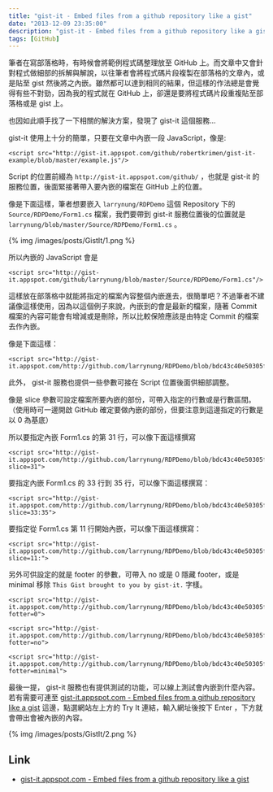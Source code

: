 ```yaml
---
title: "gist-it - Embed files from a github repository like a gist"
date: "2013-12-09 23:35:00"
description: "gist-it - Embed files from a github repository like a gist"
tags: [GitHub]
---
```



筆者在寫部落格時，有時候會將範例程式碼整理放至 GitHub 上。而文章中又會針對程式做細部的拆解與解說，以往筆者會將程式碼片段複製在部落格的文章內，或是貼至 gist 然後將之內嵌。雖然都可以達到相同的結果，但這樣的作法總是會覺得有些不對勁，因為我的程式就在 GitHub 上，卻還是要將程式碼片段重複貼至部落格或是 gist 上。 

<!--More-->

也因如此順手找了一下相關的解決方案，發現了 gist-it 這個服務...  

gist-it 使用上十分的簡單，只要在文章中內嵌一段 JavaScript，像是:

    <script src="http://gist-it.appspot.com/github/robertkrimen/gist-it-example/blob/master/example.js"/>


Script 的位置前綴為 `http://gist-it.appspot.com/github/` ，也就是 gist-it 的服務位置，後面緊接著帶入要內嵌的檔案在 GitHub 上的位置。

像是下面這樣，筆者想要嵌入 `larrynung/RDPDemo` 這個 Repository 下的 `Source/RDPDemo/Form1.cs` 檔案，我們要帶到 gist-it 服務位置後的位置就是 `larrynung/blob/master/Source/RDPDemo/Form1.cs` 。 

{% img /images/posts/GistIt/1.png %}


所以內嵌的 JavaScript 會是

    <script src="http://gist-it.appspot.com/github/larrynung/blob/master/Source/RDPDemo/Form1.cs"/>


這樣放在部落格中就能將指定的檔案內容整個內嵌進去，很簡單吧？不過筆者不建議像這樣使用，因為以這個例子來說，內嵌到的會是最新的檔案，隨著 Commit 檔案的內容可能會有增減或是刪除，所以比較保險應該是由特定 Commit 的檔案去作內嵌。

像是下面這樣：

    <script src="http://gist-it.appspot.com/http://github.com/larrynung/RDPDemo/blob/bdc43c40e50305f2e12f29c5ff7e8b376b73d90b/Source/RDPDemo/Form1.cs">

此外， gist-it 服務也提供一些參數可接在 Script 位置後面供細部調整。  

像是 slice 參數可設定檔案所要內嵌的部份，可帶入指定的行數或是行數區間。（使用時可一邊開啟 GitHub 確定要做內嵌的部份，但要注意到這邊指定的行數是以 0 為基底）

所以要指定內嵌 Form1.cs 的第 31 行，可以像下面這樣撰寫

    <script src="http://gist-it.appspot.com/http://github.com/larrynung/RDPDemo/blob/bdc43c40e50305f2e12f29c5ff7e8b376b73d90b/Source/RDPDemo/Form1.cs?slice=31">

要指定內嵌 Form1.cs 的 33 行到 35 行，可以像下面這樣撰寫：

    <script src="http://gist-it.appspot.com/http://github.com/larrynung/RDPDemo/blob/bdc43c40e50305f2e12f29c5ff7e8b376b73d90b/Source/RDPDemo/Form1.cs?slice=33:35">

要指定從 Form1.cs 第 11 行開始內嵌，可以像下面這樣撰寫：

    <script src="http://gist-it.appspot.com/http://github.com/larrynung/RDPDemo/blob/bdc43c40e50305f2e12f29c5ff7e8b376b73d90b/Source/RDPDemo/Form1.cs?slice=11:">

另外可供設定的就是 footer 的參數，可帶入 no 或是 0 隱藏 footer，或是 minimal 移除 `This Gist brought to you by gist-it.` 字樣。

    <script src="http://gist-it.appspot.com/http://github.com/larrynung/RDPDemo/blob/bdc43c40e50305f2e12f29c5ff7e8b376b73d90b/Source/RDPDemo/Form1.cs?fotter=0">

    <script src="http://gist-it.appspot.com/http://github.com/larrynung/RDPDemo/blob/bdc43c40e50305f2e12f29c5ff7e8b376b73d90b/Source/RDPDemo/Form1.cs?fotter=no">

    <script src="http://gist-it.appspot.com/http://github.com/larrynung/RDPDemo/blob/bdc43c40e50305f2e12f29c5ff7e8b376b73d90b/Source/RDPDemo/Form1.cs?fotter=minimal">


最後一提， gist-it 服務也有提供測試的功能，可以線上測試會內嵌到什麼內容。若有需要可連至 [gist-it.appspot.com - Embed files from a github repository like a gist](http://gist-it.appspot.com/) 這邊，點選網站左上方的 Try It 連結，輸入網址後按下 Enter ，下方就會帶出會被內嵌的內容。


{% img /images/posts/GistIt/2.png %}


Link
----
* [gist-it.appspot.com - Embed files from a github repository like a gist](http://gist-it.appspot.com/)
